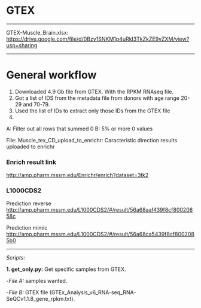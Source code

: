 # GTEX
________________________________________________________________________________________________________________________

GTEX-Muscle_Brain.xlsx: https://drive.google.com/file/d/0Bzv1SNKM1p4uRkI3TkZkZE9vZXM/view?usp=sharing
________________________________________________________________________________________________________________________

# General workflow

1. Downloaded 4.9 Gb file from GTEX. With the RPKM RNAseq file.
2. Got a list of IDS from the metadata file from donors with age range 20-29 and 70-79.
3. Used the list of IDs to extract only those IDs from the GTEX file
4.
  A: Filter out all rows that summed 0 
  B: 5% or more 0 values

File: Muscle_tex_CD_upload_to_enrichr: Caracteristic direction results uploaded to enrichr


### Enrich result link 
  http://amp.pharm.mssm.edu/Enrichr/enrich?dataset=3tk2

### L1000CDS2
  Prediction reverse
  http://amp.pharm.mssm.edu/L1000CDS2/#/result/56a68aaf439f8cf80020858c

  Prediction mimic
  http://amp.pharm.mssm.edu/L1000CDS2/#/result/56a68ca5439f8cf8002085b0

________________________________________________________________________________________________________________________

*Scripts:*

**1. get_only.py:** Get specific samples from GTEX. 
 
 -*File A:* samples wanted.
 
 -*File B:* GTEX file (GTEx_Analysis_v6_RNA-seq_RNA-SeQCv1.1.8_gene_rpkm.txt).
